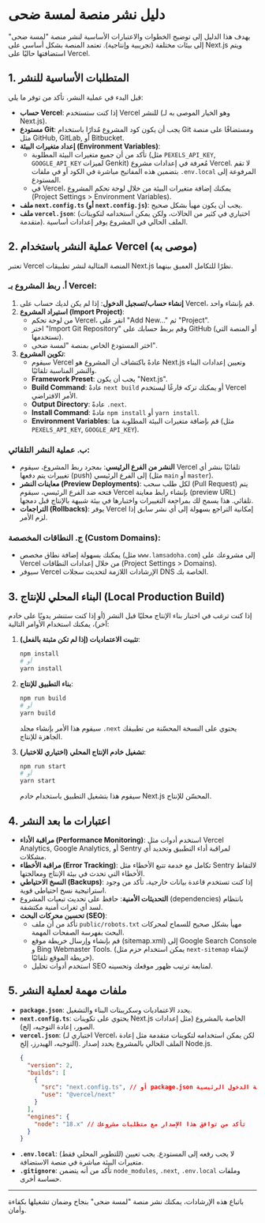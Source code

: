 # دليل نشر منصة لمسة ضحى

يهدف هذا الدليل إلى توضيح الخطوات والاعتبارات الأساسية لنشر منصة "لمسة ضحى" إلى بيئات مختلفة (تجريبية وإنتاجية). تعتمد المنصة بشكل أساسي على Next.js ويتم استضافتها حاليًا على Vercel.

## 1. المتطلبات الأساسية للنشر

قبل البدء في عملية النشر، تأكد من توفر ما يلي:

*   **حساب Vercel**: إذا كنت ستستخدم Vercel للنشر (وهو الخيار الموصى به لـ Next.js).
*   **مستودع Git**: يجب أن يكون كود المشروع مُدارًا باستخدام Git ومستضافًا على منصة مثل GitHub, GitLab, أو Bitbucket.
*   **إعداد متغيرات البيئة (Environment Variables)**:
    *   تأكد من أن جميع متغيرات البيئة المطلوبة (مثل `PEXELS_API_KEY`, `GOOGLE_API_KEY` لميزات Genkit) مُعرفة في إعدادات مشروع Vercel. لا تقم بتضمين هذه المفاتيح مباشرة في الكود أو في ملفات `.env.local` المرفوعة إلى المستودع.
    *   في Vercel، يمكنك إضافة متغيرات البيئة من خلال لوحة تحكم المشروع (Project Settings > Environment Variables).
*   **ملف `next.config.ts` (أو `next.config.js`)**: يجب أن يكون مهيأ بشكل صحيح.
*   **ملف `vercel.json`**: (اختياري في كثير من الحالات، ولكن يمكن استخدامه لتكوينات متقدمة). الملف الحالي في المشروع يوفر إعدادات أساسية.

## 2. عملية النشر باستخدام Vercel (موصى به)

تعتبر Vercel المنصة المثالية لنشر تطبيقات Next.js نظرًا للتكامل العميق بينهما.

### أ. ربط المشروع بـ Vercel:

1.  **إنشاء حساب/تسجيل الدخول**: إذا لم يكن لديك حساب على Vercel، قم بإنشاء واحد.
2.  **استيراد المشروع (Import Project)**:
    *   من لوحة تحكم Vercel، انقر على "Add New..." ثم "Project".
    *   اختر "Import Git Repository" وقم بربط حسابك على GitHub (أو المنصة التي تستخدمها).
    *   اختر المستودع الخاص بمنصة "لمسة ضحى".
3.  **تكوين المشروع**:
    *   سيقوم Vercel عادةً باكتشاف أن المشروع هو Next.js وتعيين إعدادات البناء والنشر المناسبة تلقائيًا.
    *   **Framework Preset**: يجب أن يكون "Next.js".
    *   **Build Command**: عادةً `next build` أو يمكنك تركه فارغًا ليستخدم Vercel الأمر الافتراضي.
    *   **Output Directory**: عادةً `.next`.
    *   **Install Command**: عادةً `npm install` أو `yarn install`.
    *   **Environment Variables**: قم بإضافة متغيرات البيئة المطلوبة هنا (مثل `PEXELS_API_KEY`, `GOOGLE_API_KEY`).

### ب. عملية النشر التلقائي:

*   **النشر من الفرع الرئيسي**: بمجرد ربط المشروع، سيقوم Vercel تلقائيًا بنشر أي تغييرات يتم دفعها (push) إلى الفرع الرئيسي (مثل `main` أو `master`).
*   **معاينات النشر (Preview Deployments)**: لكل طلب سحب (Pull Request) يتم فتحه ضد الفرع الرئيسي، سيقوم Vercel بإنشاء رابط معاينة (preview URL) تلقائي. هذا يسمح لك بمراجعة التغييرات واختبارها في بيئة شبيهة بالإنتاج قبل دمجها.
*   **التراجعات (Rollbacks)**: يوفر Vercel إمكانية التراجع بسهولة إلى أي نشر سابق إذا لزم الأمر.

### ج. النطاقات المخصصة (Custom Domains):

*   يمكنك بسهولة إضافة نطاق مخصص (مثل `www.lamsadoha.com`) إلى مشروعك على Vercel من خلال إعدادات النطاقات (Project Settings > Domains).
*   سيوفر Vercel الإرشادات اللازمة لتحديث سجلات DNS الخاصة بك.

## 3. البناء المحلي للإنتاج (Local Production Build)

إذا كنت ترغب في اختبار بناء الإنتاج محليًا قبل النشر (أو إذا كنت ستنشر يدويًا على خادم آخر)، يمكنك استخدام الأوامر التالية:

1.  **تثبيت الاعتماديات (إذا لم تكن مثبتة بالفعل)**:
    ```bash
    npm install 
    # أو
    yarn install
    ```
2.  **بناء التطبيق للإنتاج**:
    ```bash
    npm run build
    # أو
    yarn build
    ```
    سيقوم هذا الأمر بإنشاء مجلد `.next` يحتوي على النسخة المحسّنة من تطبيقك الجاهزة للإنتاج.

3.  **تشغيل خادم الإنتاج المحلي (اختياري للاختبار)**:
    ```bash
    npm run start
    # أو
    yarn start
    ```
    سيقوم هذا بتشغيل التطبيق باستخدام خادم Next.js المحسّن للإنتاج.

## 4. اعتبارات ما بعد النشر

*   **مراقبة الأداء (Performance Monitoring)**: استخدم أدوات مثل Vercel Analytics, Google Analytics, أو Sentry لمراقبة أداء التطبيق وتحديد أي مشكلات.
*   **مراقبة الأخطاء (Error Tracking)**: تكامل مع خدمة تتبع الأخطاء مثل Sentry لالتقاط الأخطاء التي تحدث في بيئة الإنتاج ومعالجتها.
*   **النسخ الاحتياطي (Backups)**: إذا كنت تستخدم قاعدة بيانات خارجية، تأكد من وجود استراتيجية نسخ احتياطي قوية.
*   **التحديثات الأمنية**: حافظ على تحديث تبعيات المشروع (dependencies) بانتظام لسد أي ثغرات أمنية مكتشفة.
*   **تحسين محركات البحث (SEO)**:
    *   تأكد من أن ملف `public/robots.txt` مهيأ بشكل صحيح للسماح لمحركات البحث بفهرسة الصفحات المهمة.
    *   قم بإنشاء وإرسال خريطة موقع (sitemap.xml) إلى Google Search Console و Bing Webmaster Tools. (يمكن استخدام حزم مثل `next-sitemap` لإنشاء خريطة الموقع تلقائيًا).
    *   استخدم أدوات تحليل SEO لمتابعة ترتيب ظهور موقعك وتحسينه.

## 5. ملفات مهمة لعملية النشر

*   **`package.json`**: يحدد الاعتماديات وسكريبتات البناء والتشغيل.
*   **`next.config.ts`**: يحتوي على تكوينات Next.js الخاصة بالمشروع (مثل إعدادات الصور، إعادة التوجيه، إلخ).
*   **`vercel.json`**: (اختياري لـ Vercel، لكن يمكن استخدامه لتكوينات متقدمة مثل إعادة التوجيه، الهيدرز، إلخ). الملف الحالي بالمشروع يحدد إصدار Node.js.
    ```json
    {
      "version": 2,
      "builds": [
        {
          "src": "next.config.ts", // أو package.json إذا كان هو نقطة الدخول الرئيسية
          "use": "@vercel/next"
        }
      ],
      "engines": {
        "node": "18.x" // تأكد من توافق هذا الإصدار مع متطلبات مشروعك
      }
    }
    ```
*   **`.env.local`**: (للتطوير المحلي فقط) لا يجب رفعه إلى المستودع. يجب تعيين متغيرات البيئة مباشرة في منصة الاستضافة.
*   **`.gitignore`**: تأكد من أنه يتضمن `node_modules`, `.next`, `.env.local` وملفات حساسة أخرى.

---
باتباع هذه الإرشادات، يمكنك نشر منصة "لمسة ضحى" بنجاح وضمان تشغيلها بكفاءة وأمان.
